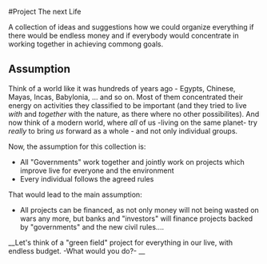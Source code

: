#Project The next Life

A collection of ideas and suggestions how we could organize everything if there would be endless money and if everybody would concentrate in working together in achieving commong goals.

## Assumption
Think of a world like it was hundreds of years ago - Egypts, Chinese, Mayas, Incas, Babylonia, ... and so on. Most of them concentrated their energy on activities they classified to be important (and they tried to live *with* and *together* with the nature, as there where no other possibilites). And now think of a modern world, where *all* of us -living on the same planet- try *really* to bring *us* forward as a whole - and not only individual groups.

Now, the assumption for this collection is:
- All "Governments" work together and jointly work on projects which improve live for everyone and the environment
- Every individual follows the agreed rules

That would lead to the main assumption:
- All projects can be financed, as not only money will not being wasted on wars any more, but banks and "investors" will finance projects backed by "governments" and the new civil rules....

__Let's think of a "green field" project for everything in our live, with endless budget. 
-What would you do?- __
